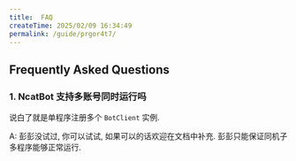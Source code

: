 ```yaml
---
title:  FAQ
createTime: 2025/02/09 16:34:49
permalink: /guide/prgor4t7/
---
```


## Frequently Asked Questions

### 1. NcatBot 支持多账号同时运行吗

说白了就是单程序注册多个 `BotClient` 实例.

A: 彭彭没试过, 你可以试试, 如果可以的话欢迎在文档中补充. 彭彭只能保证同机子多程序能够正常运行.